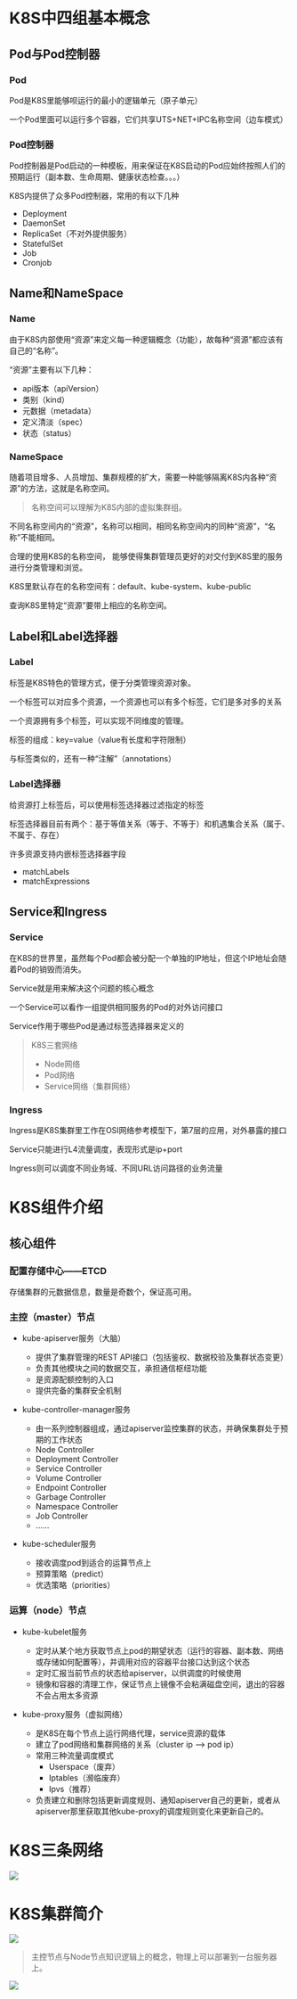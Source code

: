 # K8S中四组基本概念

## Pod与Pod控制器

### Pod

Pod是K8S里能够呗运行的最小的逻辑单元（原子单元）

一个Pod里面可以运行多个容器，它们共享UTS+NET+IPC名称空间（边车模式）

### Pod控制器

Pod控制器是Pod启动的一种模板，用来保证在K8S启动的Pod应始终按照人们的预期运行（副本数、生命周期、健康状态检查。。。）

K8S内提供了众多Pod控制器，常用的有以下几种

* Deployment
* DaemonSet
* ReplicaSet（不对外提供服务）
* StatefulSet
* Job
* Cronjob



## Name和NameSpace

### Name

由于K8S内部使用“资源”来定义每一种逻辑概念（功能），故每种“资源”都应该有自己的“名称”。

“资源”主要有以下几种：

* api版本（apiVersion）
* 类别（kind）
* 元数据（metadata）
* 定义清淡（spec）
* 状态（status）

### NameSpace

随着项目增多、人员增加、集群规模的扩大，需要一种能够隔离K8S内各种“资源”的方法，这就是名称空间。

> 名称空间可以理解为K8S内部的虚拟集群组。

不同名称空间内的“资源”，名称可以相同，相同名称空间内的同种“资源”，“名称”不能相同。

合理的使用K8S的名称空间， 能够使得集群管理员更好的对交付到K8S里的服务进行分类管理和浏览。

K8S里默认存在的名称空间有：default、kube-system、kube-public

查询K8S里特定“资源”要带上相应的名称空间。



## Label和Label选择器

### Label

标签是K8S特色的管理方式，便于分类管理资源对象。

一个标签可以对应多个资源，一个资源也可以有多个标签，它们是多对多的关系

一个资源拥有多个标签，可以实现不同维度的管理。

标签的组成：key=value（value有长度和字符限制） 

与标签类似的，还有一种“注解”（annotations）

### Label选择器

给资源打上标签后，可以使用标签选择器过滤指定的标签

标签选择器目前有两个：基于等值关系（等于、不等于）和机遇集合关系（属于、不属于、存在）

许多资源支持内嵌标签选择器字段

* matchLabels
* matchExpressions



## Service和Ingress

### Service

在K8S的世界里，虽然每个Pod都会被分配一个单独的IP地址，但这个IP地址会随着Pod的销毁而消失。

Service就是用来解决这个问题的核心概念

一个Service可以看作一组提供相同服务的Pod的对外访问接口

Service作用于哪些Pod是通过标签选择器来定义的

> K8S三套网络
>
> * Node网络
> * Pod网络
> * Service网络（集群网络）

### Ingress

Ingress是K8S集群里工作在OSI网络参考模型下，第7层的应用，对外暴露的接口

Service只能进行L4流量调度，表现形式是ip+port

Ingress则可以调度不同业务域、不同URL访问路径的业务流量



# K8S组件介绍

## 核心组件

### 配置存储中心——ETCD

存储集群的元数据信息，数量是奇数个，保证高可用。

### 主控（master）节点

* kube-apiserver服务（大脑）
    * 提供了集群管理的REST API接口（包括鉴权、数据校验及集群状态变更）
    * 负责其他模块之间的数据交互，承担通信枢纽功能
    * 是资源配额控制的入口
    * 提供完备的集群安全机制

* kube-controller-manager服务
    * 由一系列控制器组成，通过apiserver监控集群的状态，并确保集群处于预期的工作状态
    * Node Controller
    * Deployment Controller
    * Service Controller
    * Volume Controller
    * Endpoint Controller
    * Garbage Controller
    * Namespace Controller
    * Job Controller
    * ......

* kube-scheduler服务
    * 接收调度pod到适合的运算节点上
    * 预算策略（predict）
    * 优选策略（priorities）

### 运算（node）节点

* kube-kubelet服务
    * 定时从某个地方获取节点上pod的期望状态（运行的容器、副本数、网络或存储如何配置等），并调用对应的容器平台接口达到这个状态
    * 定时汇报当前节点的状态给apiserver，以供调度的时候使用
    * 镜像和容器的清理工作，保证节点上镜像不会粘满磁盘空间，退出的容器不会占用太多资源

* kube-proxy服务（虚拟网络）
    * 是K8S在每个节点上运行网络代理，service资源的载体
    * 建立了pod网络和集群网络的关系（cluster ip --> pod ip）
    * 常用三种流量调度模式
        * Userspace（废弃）
        * Iptables（濒临废弃）
        * Ipvs（推荐）
    * 负责建立和删除包括更新调度规则、通知apiserver自己的更新，或者从apiserver那里获取其他kube-proxy的调度规则变化来更新自己的。



# K8S三条网络

![](https://borinboy.oss-cn-shanghai.aliyuncs.com/huan/20211009091323.png)

# K8S集群简介

![](https://borinboy.oss-cn-shanghai.aliyuncs.com/huan/20211009092024.png)

> 主控节点与Node节点知识逻辑上的概念，物理上可以部署到一台服务器上。

![](https://borinboy.oss-cn-shanghai.aliyuncs.com/huan/20211009092306.png)

